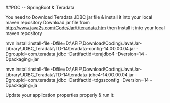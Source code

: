##POC -- SpringBoot & Teradata

You need to Download Teradata JDBC jar file & install it into your local maven repository
Download jar file from http://www.java2s.com/Code/Jar/t/teradata.htm then Install it into your local maven repository

mvn install:install-file -Dfile=D:\AFIF\Download\Coding\Java\Jar-Library\JDBC_Teradata\TD-14\teradata-config-14.00.00.04.jar -DgroupId=com.teradata.jdbc -DartifactId=terajdbc4 -Dversion=14 -Dpackaging=jar

mvn install:install-file -Dfile=D:\AFIF\Download\Coding\Java\Jar-Library\JDBC_Teradata\TD-14\teradata-jdbc4-14.00.00.04.jar -DgroupId=com.teradata.jdbc -DartifactId=tdgssconfig -Dversion=14 -Dpackaging=ja


Update your application properties properly & run it



